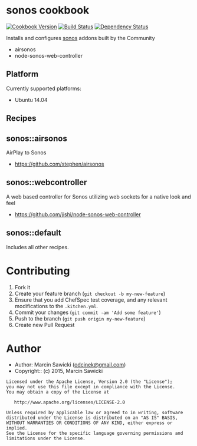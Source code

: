 # sonos cookbook

[![Cookbook Version](https://img.shields.io/cookbook/v/sonos.svg?style=flat)](https://supermarket.chef.io/cookbooks/sonos)
[![Build Status](https://travis-ci.org/odcinek/sonos-cookbook.svg?branch=master)](https://travis-ci.org/odcinek/sonos-cookbook)
[![Dependency Status](http://img.shields.io/gemnasium/odcinek/sonos-cookbook.svg?style=flat)](https://gemnasium.com/odcinek/sonos-cookbook)

Installs and configures [sonos](http://sonos.com/) addons built by the Community
* airsonos
* node-sonos-web-controller

## Platform

Currently supported platforms:

* Ubuntu 14.04

## Recipes

## sonos::airsonos
AirPlay to Sonos
* https://github.com/stephen/airsonos

## sonos::webcontroller
A web based controller for Sonos utilizing web sockets for a native look and feel
* https://github.com/jishi/node-sonos-web-controller

## sonos::default

Includes all other recipes.

# Contributing

1. Fork it
1. Create your feature branch (`git checkout -b my-new-feature`)
1. Ensure that you add ChefSpec test coverage, and any relevant modifications to the `.kitchen.yml`.
1. Commit your changes (`git commit -am 'Add some feature'`)
1. Push to the branch (`git push origin my-new-feature`)
1. Create new Pull Request

# Author

- Author: Marcin Sawicki (<odcinek@gmail.com>)
- Copyright:: (c) 2015, Marcin Sawicki

```text
Licensed under the Apache License, Version 2.0 (the "License");
you may not use this file except in compliance with the License.
You may obtain a copy of the License at

   http://www.apache.org/licenses/LICENSE-2.0

Unless required by applicable law or agreed to in writing, software
distributed under the License is distributed on an "AS IS" BASIS,
WITHOUT WARRANTIES OR CONDITIONS OF ANY KIND, either express or implied.
See the License for the specific language governing permissions and
limitations under the License.
```
